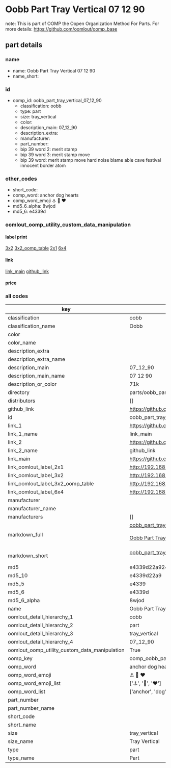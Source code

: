 # Oobb Part Tray Vertical 07 12 90  

note: This is part of OOMP the Oopen Organization Method For Parts. For more details: https://github.com/oomlout/oomp_base

##  part details





### name
* name: Oobb Part Tray Vertical 07 12 90
* name_short: 
### id
* oomp_id: oobb_part_tray_vertical_07_12_90
  * classification: oobb
  * type: part
  * size: tray_vertical
  * color: 
  * description_main: 07_12_90
  * description_extra: 
  * manufacturer: 
  * part_number: 
  * bip 39 word 2: merit stamp
  * bip 39 word 3: merit stamp move
  * bip 39 word: merit stamp move hard noise blame able cave festival innocent border atom

### other_codes
* short_code: 
* oomp_word: anchor dog hearts
* oomp_word_emoji :anchor: :dog: :hearts:
* md5_6_alpha: 8wjod
* md5_6: e4339d






### oomlout_oomp_utility_custom_data_manipulation
#### label print
[3x2](http://192.168.1.245:1112/?label=oomp%208wjod)
[3x2_oomp_table](http://192.168.1.107:1112/?label=oomp%208wjod)
[2x1](http://192.168.1.242:1112/?label=oomp%208wjod)
[6x4](http://192.168.1.55:1112/?label=oomp%208wjod)    

#### link

[link_main](https://github.com/oomlout/oomlout_oomp_current_version_messy/tree/main/parts/oobb_part_tray_vertical_07_12_90) [github_link](https://github.com/oomlout/oomlout_oomp_part_src/tree/main/parts/oobb_part_tray_vertical_07_12_90)                             

#### price







### all codes 
| key | value |  
| --- | --- |  
| classification | oobb |  
| classification_name | Oobb |  
| color |  |  
| color_name |  |  
| description_extra |  |  
| description_extra_name |  |  
| description_main | 07_12_90 |  
| description_main_name | 07 12 90 |  
| description_or_color | 71k |  
| directory | parts/oobb_part_tray_vertical_07_12_90 |  
| distributors | [] |  
| github_link | https://github.com/oomlout/oomlout_oomp_part_src/tree/main/parts/oobb_part_tray_vertical_07_12_90 |  
| id | oobb_part_tray_vertical_07_12_90 |  
| link_1 | https://github.com/oomlout/oomlout_oomp_current_version_messy/tree/main/parts/oobb_part_tray_vertical_07_12_90 |  
| link_1_name | link_main |  
| link_2 | https://github.com/oomlout/oomlout_oomp_part_src/tree/main/parts/oobb_part_tray_vertical_07_12_90 |  
| link_2_name | github_link |  
| link_main | https://github.com/oomlout/oomlout_oomp_current_version_messy/tree/main/parts/oobb_part_tray_vertical_07_12_90 |  
| link_oomlout_label_2x1 | http://192.168.1.242:1112/?label=oomp%208wjod |  
| link_oomlout_label_3x2 | http://192.168.1.245:1112/?label=oomp%208wjod |  
| link_oomlout_label_3x2_oomp_table | http://192.168.1.107:1112/?label=oomp%208wjod |  
| link_oomlout_label_6x4 | http://192.168.1.55:1112/?label=oomp%208wjod |  
| manufacturer |  |  
| manufacturer_name |  |  
| manufacturers | [] |  
| markdown_full | [oobb_part_tray_vertical_07_12_90](https://github.com/oomlout/oomlout_oomp_current_version_messy/tree/main/parts/oobb_part_tray_vertical_07_12_90)<br>[](https://github.com/oomlout/oomlout_oomp_current_version_messy/tree/main/parts/oobb_part_tray_vertical_07_12_90)<br>[Oobb Part Tray Vertical 07 12 90](https://github.com/oomlout/oomlout_oomp_current_version_messy/tree/main/parts/oobb_part_tray_vertical_07_12_90)<br><br> |  
| markdown_short | [oobb_part_tray_vertical_07_12_90](https://github.com/oomlout/oomlout_oomp_current_version_messy/tree/main/parts/oobb_part_tray_vertical_07_12_90)<br><br> |  
| md5 | e4339d22a924c0085ccae69321b51c5c |  
| md5_10 | e4339d22a9 |  
| md5_5 | e4339 |  
| md5_6 | e4339d |  
| md5_6_alpha | 8wjod |  
| name | Oobb Part Tray Vertical 07 12 90 |  
| oomlout_detail_hierarchy_1 | oobb |  
| oomlout_detail_hierarchy_2 | part |  
| oomlout_detail_hierarchy_3 | tray_vertical |  
| oomlout_detail_hierarchy_4 | 07_12_90 |  
| oomlout_oomp_utility_custom_data_manipulation | True |  
| oomp_key | oomp_oobb_part_tray_vertical_07_12_90 |  
| oomp_word | anchor dog hearts |  
| oomp_word_emoji | :anchor: :dog: :hearts: |  
| oomp_word_emoji_list | [':anchor:', ':dog:', ':hearts:'] |  
| oomp_word_list | ['anchor', 'dog', 'hearts'] |  
| part_number |  |  
| part_number_name |  |  
| short_code |  |  
| short_name |  |  
| size | tray_vertical |  
| size_name | Tray Vertical |  
| type | part |  
| type_name | Part |  

